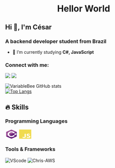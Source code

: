<h1 align="center">Hellor World</h1>

<h2 align="left">Hi 👋, I'm César</h2>
<h3 align="left">A backend developer student from Brazil</h3>

- 🌱 I’m currently studying **C#, JavaScript**

<h3 align="left">Connect with me:</h3>
<p align="left">
 <a href = "mailto:cesar.amorim49@gmail.com"> <img src="https://img.shields.io/badge/Gmail-D14836?style=for-the-badge&logo=gmail&logoColor=white" target="_blank"></a>
 <a href = "https://www.linkedin.com/in/amorimcesar"> <img src="https://img.shields.io/badge/LinkedIn-0077B5?style=for-the-badge&logo=linkedin&logoColor=white"></a>
</p>

<!-- GithubStats -->
![VariableBee GitHub stats](https://github-readme-stats.vercel.app/api?username=amorimcesar&show_icons=true&theme=swift)</br>
[![Top Langs](https://github-readme-stats.vercel.app/api/top-langs/?username=amorimcesar&layout=donut)](https://github.com/amorimcesar/github-readme-stats)

## 🔥 Skills
<!-- Skills: Programming Languages -->
  <div style="flex-basis: 48%;">
    <h3>Programming Languages</h3>
    <img align="center" alt="C#" height="30" width="40" src="https://raw.githubusercontent.com/devicons/devicon/master/icons/csharp/csharp-original.svg">
    <img align="center" alt="Js" height="30" width="40" src="https://raw.githubusercontent.com/devicons/devicon/master/icons/javascript/javascript-plain.svg">
   </div>
    <!-- Skills: Tools & Frameworks -->
  <div style="flex-basis: 48%;">
    <h3>Tools & Frameworks</h3>
    <img align="center" alt="VScode" height="30" width="40" src="https://cdn.jsdelivr.net/gh/devicons/devicon/icons/vscode/vscode-original.svg">
    <img align="center" alt="Chris-AWS" height="30" width="40" src="https://cdn.jsdelivr.net/gh/devicons/devicon/icons/git/git-original.svg">
  </div>
